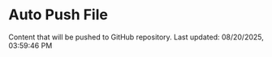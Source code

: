# Auto Push File

Content that will be pushed to GitHub repository.
Last updated: 08/20/2025, 03:59:46 PM